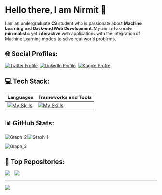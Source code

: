 # Hello there, I am Nirmit 👋

I am an undergraduate **CS** student who is passionate about **Machine Learning** and **Back-end Web Development**. My aim is to create **minimalistic** yet **interactive** web applications with the integration of Machine Learning models to solve real-world problems.

## 🌐 Social Profiles:

[![Twitter Profile](https://img.shields.io/badge/X-000000?style=for-the-badge&logo=x&logoColor=white)](https://twitter.com/nirmit27)&nbsp;
[![LinkedIn Profile](https://img.shields.io/badge/LinkedIn-0077B5?style=for-the-badge&logo=linkedin&logoColor=white)](https://www.linkedin.com/in/nirmit-m-0a0b6a224/)&nbsp;
[![Kaggle Profile](https://img.shields.io/badge/-Kaggle-20BEFF?style=for-the-badge&logo=Kaggle&logoColor=white)](https://www.kaggle.com/nirmit27)
<!--
[![LeetCode Profile](https://img.shields.io/badge/-LeetCode-FFA116?style=for-the-badge&logo=LeetCode&logoColor=black)](https://leetcode.com/nirmit27/)
-->

## 💻 Tech Stack:

| Languages | Frameworks and Tools |
| --------- | ------------ |
| [![My Skills](https://skillicons.dev/icons?i=c,python,java,mysql,html,css,js,markdown&theme=dark&perline=4)](https://skillicons.dev) | [![My Skills](https://skillicons.dev/icons?i=mongodb,express,react,nodejs,tailwind,postman,vercel,flask,fastapi,sklearn,pytorch,anaconda,vscode,git&theme=dark&perline=7)](https://skillicons.dev) |

## 📊 GitHub Stats:

![Graph_2](https://github-profile-summary-cards.vercel.app/api/cards/stats?username=nirmit27&theme=github_dark)
![Graph_1](https://github-profile-summary-cards.vercel.app/api/cards/repos-per-language?username=nirmit27&theme=github_dark)

![Graph_3](https://github-profile-summary-cards.vercel.app/api/cards/profile-details?username=nirmit27&theme=github_dark)

<!--
[![Ashutosh's github activity graph](https://github-readme-activity-graph.vercel.app/graph?username=nirmit27&theme=react-dark&hide_border=true&bg_color=1c1917)](https://github.com/ashutosh00710/github-readme-activity-graph)
-->

## 💫 Top Repositories:
<a href="https://github.com/nirmit27/gemini-ai"><img src="https://github-readme-stats.vercel.app/api/pin/?username=nirmit27&repo=gemini-ai&title_color=0891b2&text_color=ffffff&icon_color=0891b2&bg_color=1c1917&hide_border=true&locale=en" /></a>
&nbsp;&nbsp;
<a href="https://github.com/nirmit27/Book-Recommender-System"><img src="https://github-readme-stats.vercel.app/api/pin/?username=nirmit27&repo=Book-Recommender-System&title_color=0891b2&text_color=ffffff&icon_color=0891b2&bg_color=1c1917&hide_border=true&locale=en" /></a>

---

![](https://komarev.com/ghpvc/?username=nirmit27&style=flat-square&color=yellow)
